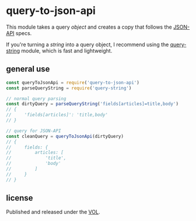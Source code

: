 # query-to-json-api

This module takes a query *object* and creates a copy that follows the
[JSON-API](http://jsonapi.org/) specs.

If you're turning a _string_ into a query object, I recommend
using the [query-string](https://github.com/sindresorhus/query-string)
module, which is fast and lightweight.

## general use

```js
const queryToJsonApi = require('query-to-json-api')
const parseQueryString = require('query-string')

// normal query parsing
const dirtyQuery = parseQueryString('fields[articles]=title,body')
// {
//     'fields[articles]': 'title,body'
// }

// query for JSON-API
const cleanQuery = queryToJsonApi(dirtyQuery)
// {
//     fields: {
//         articles: [
//             'title',
//             'body'
//         ]
//     }
// }
```

## license

Published and released under the [VOL](http://veryopenlicense.com).
